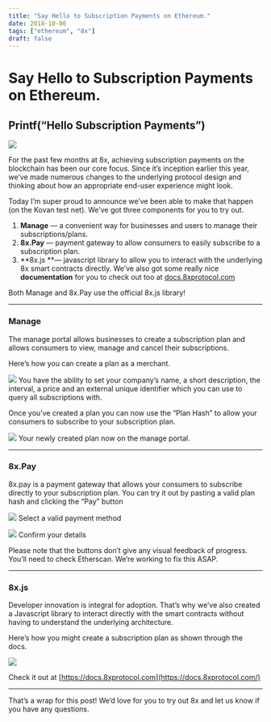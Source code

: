 ```yaml
---
title: "Say Hello to Subscription Payments on Ethereum."
date: 2018-10-06
tags: ["ethereum", "8x"]
draft: false
---
```


# Say Hello to Subscription Payments on Ethereum.

## Printf(“Hello Subscription Payments”)

![](https://cdn-images-1.medium.com/max/1600/1*BgehT4R5Vd_lOonusgmhcw.jpeg)

For the past few months at 8x, achieving subscription payments on the blockchain
has been our core focus. Since it’s inception earlier this year, we’ve made
numerous changes to the underlying protocol design and thinking about how an
appropriate end-user experience might look.

Today I’m super proud to announce we’ve been able to make that happen (on the
Kovan test net). We’ve got three components for you to try out.

1.  **Manage** — a convenient way for businesses and users to manage their
subscriptions/plans.
1.  **8x.Pay** — payment gateway to allow consumers to easily subscribe to a
subscription plan.
1.  **8x.js **— javascript library to allow you to interact with the underlying 8x
smart contracts directly. We’ve also got some really nice **documentation** for
you to check out too at [docs.8xprotocol.com](https://docs.8xprotocol.com/)

Both Manage and 8x.Pay use the official 8x.js library!

*****

### Manage

The manage portal allows businesses to create a subscription plan and allows
consumers to view, manage and cancel their subscriptions.

Here’s how you can create a plan as a merchant.

![](https://cdn-images-1.medium.com/max/1600/1*IMAW7I1LXAVUYf47NfPZyA.png)
<span class="figcaption_hack">You have the ability to set your company’s name, a short description, the
interval, a price and an external unique identifier which you can use to query
all subscriptions with.</span>

Once you’ve created a plan you can now use the “Plan Hash” to allow your
consumers to subscribe to your subscription plan.

![](https://cdn-images-1.medium.com/max/1600/1*cbk6pa21qED_2a82u96EqQ.png)
<span class="figcaption_hack">Your newly created plan now on the manage portal.</span>

*****

### 8x.Pay

8x.pay is a payment gateway that allows your consumers to subscribe directly to
your subscription plan. You can try it out by pasting a valid plan hash and
clicking the “Pay” button

![](https://cdn-images-1.medium.com/max/1600/1*Ay-KF0c7k11UzBsWLBv6Tw.png)
<span class="figcaption_hack">Select a valid payment method</span>

![](https://cdn-images-1.medium.com/max/1600/1*VtSSl-GXp7Ms8OFTRErJPw.png)
<span class="figcaption_hack">Confirm your details</span>

Please note that the buttons don’t give any visual feedback of progress. You’ll
need to check Etherscan. We’re working to fix this ASAP.

*****

### 8x.js

Developer innovation is integral for adoption. That’s why we’ve also created a
Javascript library to interact directly with the smart contracts without having
to understand the underlying architecture.

Here’s how you might create a subscription plan as shown through the docs.

![](https://cdn-images-1.medium.com/max/1600/1*FKmkbmNbhvPFHEVOZVsdnw.png)

Check it out at [https://docs.8xprotocol.com](https://docs.8xprotocol.com/)

*****

That’s a wrap for this post! We’d love for you to try out 8x and let us know if
you have any questions.